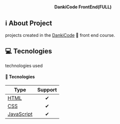 <h1 align="center">
   
</h1>


<h4 align="center">
  DankiCode FrontEnd(FULL)
</h4>


## ℹ️ About Project




projects created in the [DankiCode](https://cursos.dankicode.com "Clique e acesse agora!")
:space_invader: front end course.




## 💻 Tecnologies

technologies used

#### 🔨 Tecnologies

| Type                | Support   |
|---------------------|:---------:|
| [HTML]()                          | ✔         | 
| [CSS]()         | ✔         |
| [JavaScript]()   | ✔         |


